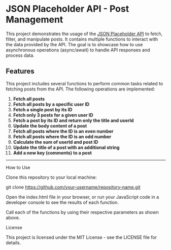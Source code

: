 # JSON Placeholder API - Post Management

This project demonstrates the usage of the [JSON Placeholder API](https://jsonplaceholder.typicode.com/posts) to fetch, filter, and manipulate posts. It contains multiple functions to interact with the data provided by the API. The goal is to showcase how to use asynchronous operations (async/await) to handle API responses and process data.

## Features

This project includes several functions to perform common tasks related to fetching posts from the API. The following operations are implemented:

1. **Fetch all posts**  
2. **Fetch all posts by a specific user ID**  
3. **Fetch a single post by its ID**  
4. **Fetch only 3 posts for a given user ID**  
5. **Fetch a post by its ID and return only the title and userId**  
6. **Update the body content of a post**  
7. **Fetch all posts where the ID is an even number**  
8. **Fetch all posts where the ID is an odd number**  
9. **Calculate the sum of userId and post ID**  
10. **Update the title of a post with an additional string**  
11. **Add a new key (comments) to a post**

---

How to Use

Clone this repository to your local machine:

git clone https://github.com/your-username/repository-name.git


Open the index.html file in your browser, or run your JavaScript code in a developer console to see the results of each function.

Call each of the functions by using their respective parameters as shown above.

License

This project is licensed under the MIT License - see the LICENSE
 file for details.
